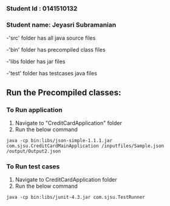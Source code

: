 ### Student Id : 0141510132

### Student name: Jeyasri Subramanian


-'src' folder has all java source files

-'bin' folder has precompiled class files

-'libs folder has jar files

-'test' folder has testcases java files


## Run the Precompiled classes:

### To Run application

1. Navigate to "CreditCardApplication" folder
2. Run the below command 


`java -cp bin:libs/json-simple-1.1.1.jar com.sjsu.CreditCardMainApplication /inputfiles/Sample.json /output/Output2.json`

### To Run test cases
1. Navigate to CreditCardApplication folder
2. Run the below command 

`java -cp bin:libs/junit-4.3.jar com.sjsu.TestRunner`



